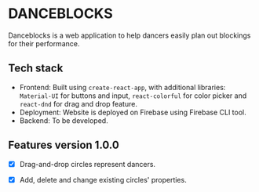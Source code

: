 # DANCEBLOCKS

Danceblocks is a web application to help dancers easily plan out blockings for their performance.

## Tech stack

- Frontend: Built using `create-react-app`, with additional libraries: `Material-UI` for buttons and input, `react-colorful` for color picker and `react-dnd` for drag and drop feature.
- Deployment: Website is deployed on Firebase using Firebase CLI tool.
- Backend: To be developed.

## Features version 1.0.0

- [x] Drag-and-drop circles represent dancers. 

- [x] Add, delete and change existing circles' properties.